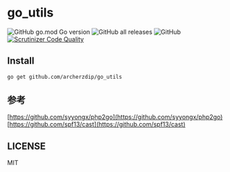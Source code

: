 # go_utils

![GitHub go.mod Go version](https://img.shields.io/github/go-mod/go-version/archerzdip/go_utils)
![GitHub all releases](https://img.shields.io/github/downloads/archerzdip/go_utils/total)
![GitHub](https://img.shields.io/github/license/archerzdip/go_utils)
[![Scrutinizer Code Quality](https://scrutinizer-ci.com/g/ArcherZdip/go_utils/badges/quality-score.png?b=main)](https://scrutinizer-ci.com/g/ArcherZdip/go_utils/?branch=main)

## Install
```bash
go get github.com/archerzdip/go_utils
```

## 参考
[https://github.com/syyongx/php2go](https://github.com/syyongx/php2go)  
[https://github.com/spf13/cast](https://github.com/spf13/cast)

## LICENSE
MIT